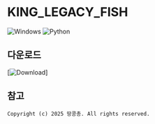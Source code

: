 # KING_LEGACY_FISH
![Windows](https://img.shields.io/badge/Platform-Windows-blue?logo=windows&logoColor=white)
![Python](https://img.shields.io/badge/Made%20with-Python-3776AB?logo=python&logoColor=white)

## 다운로드
[![Download](https://github.com/cookieiscrispy-coder/KING_LEGACY_FISH/releases/tag/v0.0)]

## 참고
```
Copyright (c) 2025 땅콩총. All rights reserved.
```
